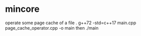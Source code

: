 # mincore
operate some page cache of a file .
g++72 -std=c++17 main.cpp page_cache_operator.cpp  -o main
then ./main 
